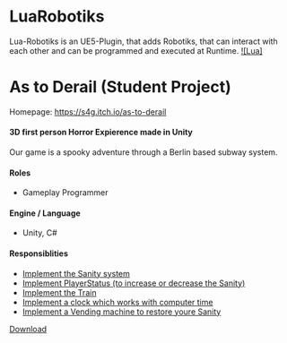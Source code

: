 # LuaRobotiks
Lua-Robotiks is an UE5-Plugin, that adds Robotiks, that can interact with each other and can be programmed and executed at Runtime.
[![Lua]](https://cdn.activestate.com/wp-content/uploads/2016/11/Lua-not-your-average-scripting-language-blog-hero.jpg)

# As to Derail (Student Project)

Homepage: https://s4g.itch.io/as-to-derail

#### 3D first person Horror Expierence made in Unity

Our game  is a spooky adventure through a Berlin based subway system. 

#### Roles
- Gameplay Programmer

#### Engine / Language
- Unity, C#

#### Responsiblities
- [Implement the Sanity system](./Source/Assets/_OBJECTS/_Life/Player/Scripts/Sanity)
- [Implement PlayerStatus (to increase or decrease the Sanity)](./Source/Assets/_OBJECTS/_Life/Player/Scripts/PlayerStatus)
- [Implement the Train](./Source/Assets/_OBJECTS/Train/Scripts)
- [Implement a clock which works with computer time](./Source/Assets/_OBJECTS/Clock/Scripts)
- [Implement a Vending machine to restore youre Sanity](./Source/Assets/_OBJECTS/VendingMachine)

[Download](https://s4g.itch.io/as-to-derail/purchase)
